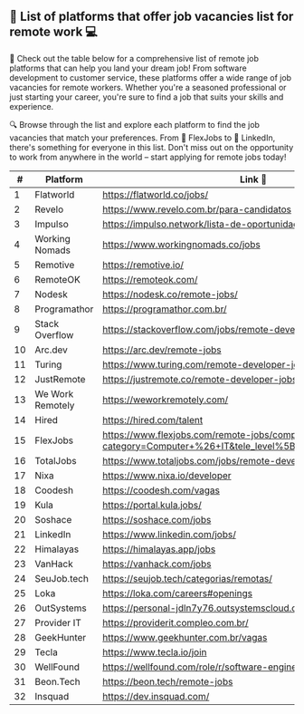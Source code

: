 ## 💼 List of platforms that offer job vacancies list for remote work 💻

👀 Check out the table below for a comprehensive list of remote job platforms that can help you land your dream job! From software development to customer service, these platforms offer a wide range of job vacancies for remote workers. Whether you're a seasoned professional or just starting your career, you're sure to find a job that suits your skills and experience.

🔍 Browse through the list and explore each platform to find the job vacancies that match your preferences. From 🌟 FlexJobs to 🤝 LinkedIn, there's something for everyone in this list. Don't miss out on the opportunity to work from anywhere in the world – start applying for remote jobs today!

| # | Platform | Link 🔗 |
| --- | --- | --- |
| 1 | Flatworld | https://flatworld.co/jobs/ |
| 2 | Revelo | https://www.revelo.com.br/para-candidatos |
| 3 | Impulso | https://impulso.network/lista-de-oportunidades |
| 4 | Working Nomads | https://www.workingnomads.co/jobs |
| 5 | Remotive | https://remotive.io/ |
| 6 | RemoteOK | https://remoteok.com/ |
| 7 | Nodesk | https://nodesk.co/remote-jobs/ |
| 8 | Programathor | https://programathor.com.br/ |
| 9 | Stack Overflow | https://stackoverflow.com/jobs/remote-developer-jobs |
| 10 | Arc.dev | https://arc.dev/remote-jobs |
| 11 | Turing | https://www.turing.com/remote-developer-jobs |
| 12 | JustRemote | https://justremote.co/remote-developer-jobs |
| 13 | We Work Remotely | https://weworkremotely.com/ |
| 14 | Hired | https://hired.com/talent |
| 15 | FlexJobs | https://www.flexjobs.com/remote-jobs/computer-it?category=Computer+%26+IT&tele_level%5B%5D=All+Telecommuting |
| 16 | TotalJobs | https://www.totaljobs.com/jobs/remote-developer |
| 17 | Nixa | https://www.nixa.io/developer |
| 18 | Coodesh | https://coodesh.com/vagas |
| 19 | Kula | https://portal.kula.jobs/ |
| 20 | Soshace | https://soshace.com/jobs |
| 21 | LinkedIn | https://www.linkedin.com/jobs/ |
| 22 | Himalayas | https://himalayas.app/jobs |
| 23 | VanHack | https://vanhack.com/jobs |
| 24 | SeuJob.tech | https://seujob.tech/categorias/remotas/ |
| 25 | Loka | https://loka.com/careers#openings |
| 26 | OutSystems | https://personal-jdln7y76.outsystemscloud.com/VagasTI/Vagas |
| 27 | Provider IT | https://providerit.compleo.com.br/ |
| 28 | GeekHunter | https://www.geekhunter.com.br/vagas |
| 29 | Tecla | https://www.tecla.io/join |
| 30 | WellFound | https://wellfound.com/role/r/software-engineer/ |
| 31 | Beon.Tech | https://beon.tech/remote-jobs |
| 32 | Insquad | https://dev.insquad.com/ |
